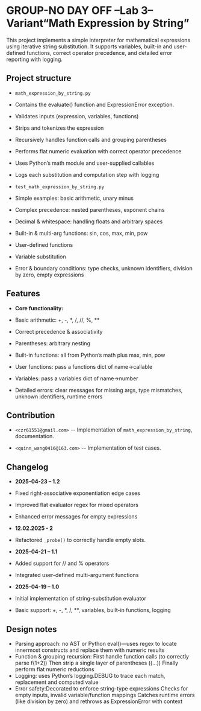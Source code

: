 # GROUP-NO DAY OFF –Lab 3–Variant“Math Expression by String”

This project implements a simple interpreter for mathematical expressions
using iterative string substitution. It supports variables,
built-in and user-defined functions, correct operator precedence,
and detailed error reporting with logging.

## Project structure

- `math_expression_by_string.py`
- Contains the evaluate() function and ExpressionError exception.
- Validates inputs (expression, variables, functions)
- Strips and tokenizes the expression
- Recursively handles function calls and grouping parentheses
- Performs flat numeric evaluation with correct operator precedence
- Uses Python’s math module and user-supplied callables
- Logs each substitution and computation step with logging

- `test_math_expression_by_string.py`
- Simple examples: basic arithmetic, unary minus
- Complex precedence: nested parentheses, exponent chains
- Decimal & whitespace: handling floats and arbitrary spaces
- Built-in & multi-arg functions: sin, cos, max, min, pow
- User-defined functions
- Variable substitution
- Error & boundary conditions: type checks,
  unknown identifiers, division by zero, empty expressions

## Features

- **Core functionality:**

- Basic arithmetic: +, -, *, /, //, %, **
- Correct precedence & associativity
- Parentheses: arbitrary nesting
- Built-in functions: all from Python’s math plus max, min, pow
- User functions: pass a functions dict of name→callable
- Variables: pass a variables dict of name→number
- Detailed errors: clear messages for missing args, type mismatches,
  unknown identifiers, runtime errors

## Contribution

- `<czr61551@gmail.com>` -- Implementation of `math_expression_by_string`,  
  documentation.

- `<quinn_wang0416@163.com>` -- Implementation of test cases.

## Changelog

- **2025-04-23 – 1.2**
- Fixed right-associative exponentiation edge cases
- Improved flat evaluator regex for mixed operators
- Enhanced error messages for empty expressions

- **12.02.2025 - 2**
- Refactored `_probe()` to correctly handle empty slots.

- **2025-04-21 – 1.1**
- Added support for // and % operators
- Integrated user-defined multi-argument functions

- **2025-04-19 – 1.0**
- Initial implementation of string-substitution evaluator
- Basic support: +, -, *, /, **, variables, built-in functions, logging

## Design notes

- Parsing approach: no AST or Python eval()—uses regex to locate
  innermost constructs and replace them with numeric results
- Function & grouping recursion:
  First handle function calls (to correctly parse f(1+2))
  Then strip a single layer of parentheses ((…​))
  Finally perform flat numeric reductions
- Logging: uses Python’s logging.DEBUG to trace each match, replacement
  and computed value
- Error safety:Decorated to enforce string-type expressions
  Checks for empty inputs, invalid variable/function mappings
  Catches runtime errors (like division by zero) and rethrows as
  ExpressionError with context
